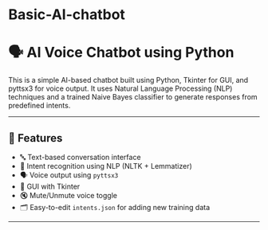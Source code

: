 # Basic-AI-chatbot
# 🗣️ AI Voice Chatbot using Python

This is a simple AI-based chatbot built using Python, Tkinter for GUI, and pyttsx3 for voice output. It uses Natural Language Processing (NLP) techniques and a trained Naive Bayes classifier to generate responses from predefined intents.

---

## 🚀 Features

- 🔤 Text-based conversation interface
- 🧠 Intent recognition using NLP (NLTK + Lemmatizer)
- 🗣️ Voice output using `pyttsx3`
- 💬 GUI with Tkinter
- 🔇 Mute/Unmute voice toggle
- 🗂️ Easy-to-edit `intents.json` for adding new training data

---





